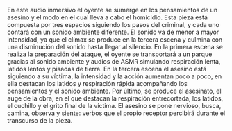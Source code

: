 En este audio inmersivo el oyente se sumerge en los pensamientos de un asesino y el modo en el cual lleva a cabo el homicidio. Esta pieza está compuesta por tres espacios siguiendo los pasos del criminal, y cada uno contará con un sonido ambiente diferente. El sonido va de menor a mayor intensidad, ya que el clímax se produce en la tercera escena y culmina con una disminución del sonido hasta llegar al silencio. En la primera escena se realiza la preparación del ataque, el oyente se transportará a un parque gracias al sonido ambiente y audios de ASMR simulando respiración lenta, latidos lentos y pisadas de tierra. En la tercera escena el asesino está siguiendo a su víctima, la intensidad y la acción aumentan poco a poco, en ella destacan los latidos y respiración rápida acompañando los pensamientos y el sonido ambiente. Por último, se produce el asesinato, el auge de la obra, en el que destacan la respiración entrecortada, los latidos, el cuchillo y el grito final de la víctima. El asesino se pone nervioso, busca, camina, observa y siente: verbos que el propio receptor percibirá durante el transcurso de la pieza.
